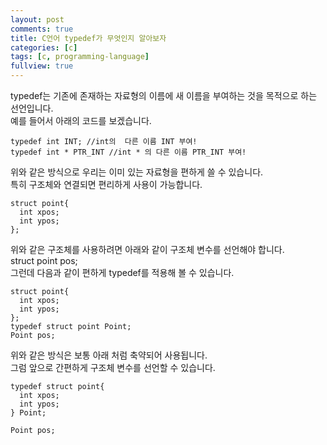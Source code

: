 ```yaml
---
layout: post
comments: true
title: C언어 typedef가 무엇인지 알아보자
categories: [c]
tags: [c, programming-language]
fullview: true
---
```

typedef는 기존에 존재하는 자료형의 이름에 새 이름을 부여하는 것을 목적으로 하는 선언입니다.  
예를 들어서 아래의 코드를 보겠습니다.  
```
typedef int INT; //int의  다른 이름 INT 부여!
typedef int * PTR_INT //int * 의 다른 이름 PTR_INT 부여!
```
위와 같은 방식으로 우리는 이미 있는 자료형을 편하게 쓸 수 있습니다.  
특히 구조체와 연결되면 편리하게 사용이 가능합니다.  
```
struct point{
  int xpos;
  int ypos;
};
```
위와 같은 구조체를 사용하려면 아래와 같이 구조체 변수를 선언해야 합니다.  
struct point pos;  
그런데 다음과 같이 편하게 typedef를 적용해 볼 수 있습니다.  
```
struct point{
  int xpos;
  int ypos;
};
typedef struct point Point;
Point pos;
```
위와 같은 방식은 보통 아래 처럼 축약되어 사용됩니다.  
그럼 앞으로 간편하게 구조체 변수를 선언할 수 있습니다.
```
typedef struct point{
  int xpos;
  int ypos;
} Point;

Point pos;
```
